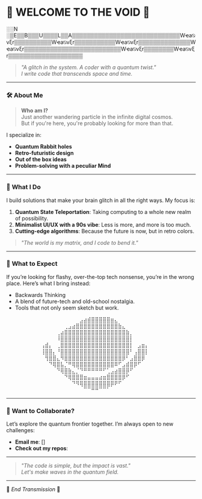 # 👾 WELCOME TO THE VOID 👾
░░N ░▒E▒▒B▒▒▒U▒▒▒▒L▒▒A▒▒▒▒▒▒▒▒▒▒▒▒▒▒▒▒▒▒▒▒▒▒▒▒▒▒▒▒▒Wҽa⍉vξr▒▒▒▒▒▒▒▒▒▒Wҽa⍉vξr▒▒▒▒▒▒▒▒▒▒▒Wҽa⍉vξr▒▒▒▒▒▒▒▒▒▒▒▒▒▒Wҽa⍉vξr▒▒▒▒▒▒▒▒▒▒▒▒▒▒▒▒▒▒▒▒▒▒▒▒▒▒Wҽa⍉vξr▒▒▒▒▒▒▒▒Wҽa⍉vξr▒▒▒▒▒▒▒▒▒▒▒▒▒▒▒▒▒▒▒▒

> _"A glitch in the system. A coder with a quantum twist."_  
> _I write code that transcends space and time._

---

### 🛠 **About Me**

> **Who am I?**  
> Just another wandering particle in the infinite digital cosmos.  
> But if you're here, you're probably looking for more than that.  

I specialize in:
- **Quantum Rabbit holes**
- **Retro-futuristic design**
- **Out of the box ideas**
- **Problem-solving with a peculiar Mind**

---

### 🧠 **What I Do**

I build solutions that make your brain glitch in all the right ways. My focus is:
1. **Quantum State Teleportation**: Taking computing to a whole new realm of possibility.
2. **Minimalist UI/UX with a 90s vibe**: Less is more, and more is too much.  
3. **Cutting-edge algorithms**: Because the future is now, but in retro colors.

> _"The world is my matrix, and I code to bend it."_

---

### 🔮 **What to Expect**

If you’re looking for flashy, over-the-top tech nonsense, you’re in the wrong place. Here’s what I bring instead:
- Backwards Thinking
- A blend of future-tech and old-school nostalgia.
- Tools that not only seem sketch but work.


⠀⠀⠀⠀⠀⠀⠀⠀⠀⠀⠀⠀⠀⠀⠀⠀⠀⠀⠀⣠⣴⣾⣿⣿⣿⣿⣿⣶⣄⠀⠀⠀⠀⠀⠀⠀⠀⠀⠀⠀⠀⠀
⠀⠀⠀⠀⠀⠀⠀⠀⠀⠀⠀⠀⠀⠀⠀⢀⣠⣴⣿⣿⣿⣿⣿⣿⣿⣿⣿⣿⣿⣷⣄⠀⠀⠀⠀⠀⠀⠀⠀⠀⠀⠀
⠀⠀⠀⠀⠀⠀⠀⠀⠀⠀⠀⠀⠀⢀⣴⣿⣿⣿⣿⣿⣿⣿⣿⣿⣿⣿⣿⣿⣿⣿⣿⣷⡀⠀⠀⠀⠀⠀⠀⠀⠀⠀
⠀⠀⠀⠀⠀⠀⠀⠀⠀⠀⠀⠀⠀⠸⣿⣿⣿⣿⣿⣿⣿⣿⣿⣿⣿⣿⣿⣿⣿⣿⣿⣿⡇⠀⠀⠀⠀⠀⠀⠀⠀⠀
⠀⠀⠀⠀⠀⠀⠀⠀⠀⢠⣾⡄⠀⢀⣿⣿⣿⣿⣿⣿⣿⣿⣿⣿⣿⣿⣿⣿⣿⣿⣿⣿⡇⠀⣠⣶⡄⠀⠀⠀⠀⠀
⠀⠀⠀⠀⠀⠀⠀⠀⠀⢸⣿⣿⡄⠘⣿⣿⣿⣿⣿⣿⣿⣿⣿⣿⣿⣿⣿⣿⣿⣿⣿⣿⠃⢠⣿⣿⡇⠀⠀⠀⠀⠀
⠀⠀⠀⠀⠀⠀⠀⠀⠀⠀⢻⣿⣿⣄⠻⣿⣿⣿⣿⣿⣿⣿⣿⣿⣿⣿⣿⣿⣿⣿⡿⠃⣠⣿⣿⡿⠀⠀⠀⠀⠀⠀
⠀⠀⠀⠀⠀⠀⠀⠀⠀⠀⠀⠙⢿⣿⣧⡈⠛⢿⣿⣿⣿⣿⣿⣿⣿⣿⣿⣿⠿⠋⣠⣾⣿⡿⠋⠀⠀⠀⠀⠀⠀⠀
⠀⠀⠀⠀⠀⠀⠀⠀⠀⠀⠀⠀⠀⠙⢿⣿⣷⣄⡈⠙⠛⠛⠛⠛⠛⠋⢁⣠⣴⣿⣿⡿⠋⠀⠀⠀⠀⠀⠀⠀⠀⠀
⠀⠀⠀⠀⠀⠀⠀⠀⠀⠀⠀⠀⠀⠀⠀⠙⢿⣿⣿⣿⣶⣤⣤⣤⣴⣶⣿⣿⣿⣿⡿⠋⠀⠀⠀⠀⠀⠀⠀⠀⠀⠀
⠀⠀⠀⠀⠀⠀⠀⠀⠀⠀⠀⠀⠀⠀⠀⠀⠀⠙⠻⢿⣿⣿⣿⣿⣿⣿⣿⡿⠟⠋⠀⠀⠀⠀⠀⠀⠀⠀⠀⠀⠀⠀
⠀⠀⠀⠀⠀⠀⠀⠀⠀⠀⠀⠀⠀⠀⠀⠀⠀⠀⠀⠀⠉⠉⠛⠛⠉⠉⠁⠀⠀⠀⠀⠀⠀⠀⠀⠀⠀⠀⠀⠀⠀⠀

---

### 🚀 **Want to Collaborate?**

Let’s explore the quantum frontier together. I’m always open to new challenges:
- **Email me**: []
- **Check out my repos**: []()

---

> _"The code is simple, but the impact is vast."_  
> _Let's make waves in the quantum field._  

---  
👾 _End Transmission_ 👾
